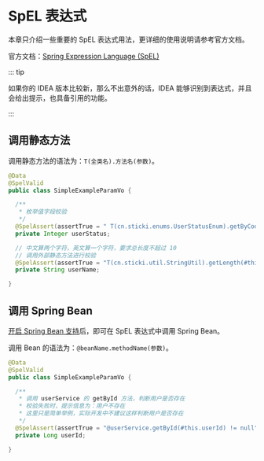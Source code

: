# SpEL 表达式

本章只介绍一些重要的 SpEL 表达式用法，更详细的使用说明请参考官方文档。

官方文档：[Spring Expression Language (SpEL)](https://docs.spring.io/spring-framework/reference/core/expressions.html)

::: tip

如果你的 IDEA 版本比较新，那么不出意外的话，IDEA 能够识别到表达式，并且会给出提示，也具备引用的功能。

:::

## 调用静态方法

调用静态方法的语法为：`T(全类名).方法名(参数)`。

```java
@Data
@SpelValid
public class SimpleExampleParamVo {

  /**
   * 枚举值字段校验
   */
  @SpelAssert(assertTrue = " T(cn.sticki.enums.UserStatusEnum).getByCode(#this.userStatus) != null ", message = "用户状态不合法")
  private Integer userStatus;

  // 中文算两个字符，英文算一个字符，要求总长度不超过 10
  // 调用外部静态方法进行校验
  @SpelAssert(assertTrue = "T(cn.sticki.util.StringUtil).getLength(#this.userName) <= 10", message = "用户名长度不能超过10")
  private String userName;

}
```

## 调用 Spring Bean

[开启 Spring Bean 支持](user-guide.md#开启对-spring-bean-的支持)后，即可在 SpEL 表达式中调用 Spring Bean。

调用 Bean 的语法为：`@beanName.methodName(参数)`。

```java
@Data
@SpelValid
public class SimpleExampleParamVo {

  /**
   * 调用 userService 的 getById 方法，判断用户是否存在
   * 校验失败时，提示信息为：用户不存在
   * 这里只是简单举例，实际开发中不建议这样判断用户是否存在
   */
  @SpelAssert(assertTrue = "@userService.getById(#this.userId) != null", message = "用户不存在")
  private Long userId;

}
```
